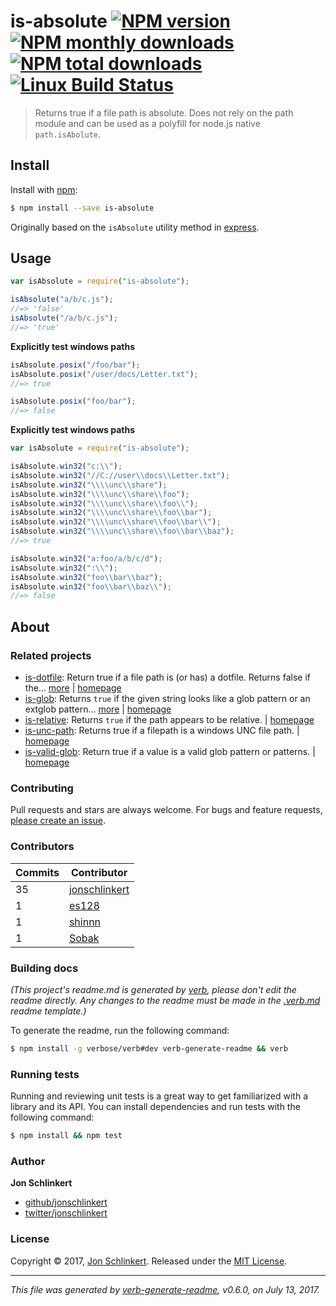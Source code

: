 # is-absolute [![NPM version](https://img.shields.io/npm/v/is-absolute.svg?style=flat)](https://www.npmjs.com/package/is-absolute) [![NPM monthly downloads](https://img.shields.io/npm/dm/is-absolute.svg?style=flat)](https://npmjs.org/package/is-absolute) [![NPM total downloads](https://img.shields.io/npm/dt/is-absolute.svg?style=flat)](https://npmjs.org/package/is-absolute) [![Linux Build Status](https://img.shields.io/travis/jonschlinkert/is-absolute.svg?style=flat&label=Travis)](https://travis-ci.org/jonschlinkert/is-absolute)

> Returns true if a file path is absolute. Does not rely on the path module and
> can be used as a polyfill for node.js native `path.isAbolute`.

## Install

Install with [npm](https://www.npmjs.com/):

```sh
$ npm install --save is-absolute
```

Originally based on the `isAbsolute` utility method in
[express](https://github.com/visionmedia/express).

## Usage

```js
var isAbsolute = require("is-absolute");

isAbsolute("a/b/c.js");
//=> 'false'
isAbsolute("/a/b/c.js");
//=> 'true'
```

**Explicitly test windows paths**

```js
isAbsolute.posix("/foo/bar");
isAbsolute.posix("/user/docs/Letter.txt");
//=> true

isAbsolute.posix("foo/bar");
//=> false
```

**Explicitly test windows paths**

```js
var isAbsolute = require("is-absolute");

isAbsolute.win32("c:\\");
isAbsolute.win32("//C://user\\docs\\Letter.txt");
isAbsolute.win32("\\\\unc\\share");
isAbsolute.win32("\\\\unc\\share\\foo");
isAbsolute.win32("\\\\unc\\share\\foo\\");
isAbsolute.win32("\\\\unc\\share\\foo\\bar");
isAbsolute.win32("\\\\unc\\share\\foo\\bar\\");
isAbsolute.win32("\\\\unc\\share\\foo\\bar\\baz");
//=> true

isAbsolute.win32("a:foo/a/b/c/d");
isAbsolute.win32(":\\");
isAbsolute.win32("foo\\bar\\baz");
isAbsolute.win32("foo\\bar\\baz\\");
//=> false
```

## About

### Related projects

- [is-dotfile](https://www.npmjs.com/package/is-dotfile): Return true if a file
  path is (or has) a dotfile. Returns false if the…
  [more](https://github.com/jonschlinkert/is-dotfile) |
  [homepage](https://github.com/jonschlinkert/is-dotfile "Return true if a file path is (or has) a dotfile. Returns false if the path is a dot directory.")
- [is-glob](https://www.npmjs.com/package/is-glob): Returns `true` if the given
  string looks like a glob pattern or an extglob pattern…
  [more](https://github.com/jonschlinkert/is-glob) |
  [homepage](https://github.com/jonschlinkert/is-glob "Returns `true` if the given string looks like a glob pattern or an extglob pattern. This makes it easy to create code that only uses external modules like node-glob when necessary, resulting in much faster code execution and initialization time, and a bet")
- [is-relative](https://www.npmjs.com/package/is-relative): Returns `true` if
  the path appears to be relative. |
  [homepage](https://github.com/jonschlinkert/is-relative "Returns `true` if the path appears to be relative.")
- [is-unc-path](https://www.npmjs.com/package/is-unc-path): Returns true if a
  filepath is a windows UNC file path. |
  [homepage](https://github.com/jonschlinkert/is-unc-path "Returns true if a filepath is a windows UNC file path.")
- [is-valid-glob](https://www.npmjs.com/package/is-valid-glob): Return true if a
  value is a valid glob pattern or patterns. |
  [homepage](https://github.com/jonschlinkert/is-valid-glob "Return true if a value is a valid glob pattern or patterns.")

### Contributing

Pull requests and stars are always welcome. For bugs and feature requests,
[please create an issue](../../issues/new).

### Contributors

| **Commits** | **Contributor**                                   |
| ----------- | ------------------------------------------------- |
| 35          | [jonschlinkert](https://github.com/jonschlinkert) |
| 1           | [es128](https://github.com/es128)                 |
| 1           | [shinnn](https://github.com/shinnn)               |
| 1           | [Sobak](https://github.com/Sobak)                 |

### Building docs

_(This project's readme.md is generated by
[verb](https://github.com/verbose/verb-generate-readme), please don't edit the
readme directly. Any changes to the readme must be made in the
[.verb.md](.verb.md) readme template.)_

To generate the readme, run the following command:

```sh
$ npm install -g verbose/verb#dev verb-generate-readme && verb
```

### Running tests

Running and reviewing unit tests is a great way to get familiarized with a
library and its API. You can install dependencies and run tests with the
following command:

```sh
$ npm install && npm test
```

### Author

**Jon Schlinkert**

- [github/jonschlinkert](https://github.com/jonschlinkert)
- [twitter/jonschlinkert](https://twitter.com/jonschlinkert)

### License

Copyright © 2017, [Jon Schlinkert](https://github.com/jonschlinkert). Released
under the [MIT License](LICENSE).

---

_This file was generated by
[verb-generate-readme](https://github.com/verbose/verb-generate-readme), v0.6.0,
on July 13, 2017._
